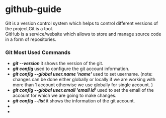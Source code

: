 # github-guide

Git is a version control system which helps to control different versions of the  project.Git is a tool.
<br>
GitHub is a service/website which allows to store and manage source code in a form of repositories.
<br>

### Git Most Used Commands

- <b> <i> git --version </i> </b> it shows the version of the git.
- <b> <i> git config</i> </b> used to configure the git account information. 
- <b><i> git config --global user.name 'name'</i> </b> used to set username. (note: changes can be done  either globally or locally if we are working with more than 1 account otherwise we use globally for single account.  )
- <b><i> git config --global user.email 'email id'</i> </b> used to set the email  of the account for which we are going to make changes.
- <b><i> git config --list </i> </b>   it shows the information of the git account.
- <b><i>  </i> </b>
- 

